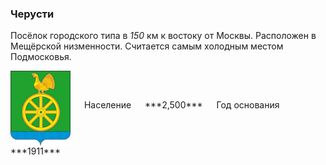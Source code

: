 <!--2021-11-25 00:22:22-->
### Черусти
Посёлок городского типа в *150* км к востоку от Москвы.
Расположен в Мещёрской низменности. Считается самым холодным местом Подмосковья.

<span class="dt">
  <img src="Cherusti.png" align="middle" width="96px"> &emsp; 
<span class="dtc">
  Население &emsp; ***2,500*** &emsp;
  Год&nbsp;основания &emsp; ***1911***
</span>
</span>